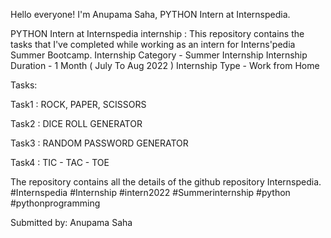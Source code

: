 Hello everyone!
I'm Anupama Saha, PYTHON Intern at Internspedia.

PYTHON Intern at Internspedia internship : This repository contains the tasks that I've completed while working as an intern for Interns'pedia Summer Bootcamp. 
Internship Category - Summer Internship
Internship Duration - 1 Month ( July To Aug 2022 ) 
Internship Type - Work from Home 

Tasks:

Task1 : ROCK, PAPER, SCISSORS

Task2 : DICE ROLL GENERATOR

Task3 : RANDOM PASSWORD GENERATOR 

Task4 : TIC - TAC - TOE

The repository contains all the details of the github repository Internspedia. #Internspedia #Internship #intern2022 #Summerinternship #python #pythonprogramming

Submitted by: Anupama Saha
